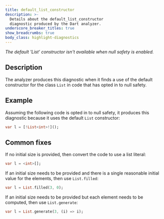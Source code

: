 ```yaml
---
title: default_list_constructor
description: >-
  Details about the default_list_constructor
  diagnostic produced by the Dart analyzer.
underscore_breaker_titles: true
show_breadcrumbs: true
body_class: highlight-diagnostics
---
```


_The default 'List' constructor isn't available when null safety is enabled._

## Description

The analyzer produces this diagnostic when it finds a use of the default
constructor for the class `List` in code that has opted in to null safety.

## Example

Assuming the following code is opted in to null safety, it produces this
diagnostic because it uses the default `List` constructor:

```dart
var l = [!List<int>!]();
```

## Common fixes

If no initial size is provided, then convert the code to use a list
literal:

```dart
var l = <int>[];
```

If an initial size needs to be provided and there is a single reasonable
initial value for the elements, then use `List.filled`:

```dart
var l = List.filled(3, 0);
```

If an initial size needs to be provided but each element needs to be
computed, then use `List.generate`:

```dart
var l = List.generate(3, (i) => i);
```
